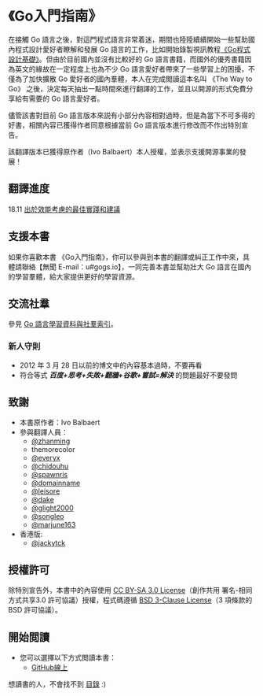 《Go入門指南》
===================

在接觸 Go 語言之後，對這門程式語言非常着迷，期間也陸陸續續開始一些幫助國內程式設計愛好者瞭解和發展 Go 語言的工作，比如開始錄製視訊教程[《Go程式設計基礎》](https://github.com/Unknwon/go-fundamental-programming)。但由於目前國內並沒有比較好的 Go 語言書籍，而國外的優秀書籍因為英文的緣故在一定程度上也為不少 Go 語言愛好者帶來了一些學習上的困擾，不僅為了加快擴散 Go 愛好者的國內羣體，本人在完成閲讀這本名叫 《The Way to Go》 之後，決定每天抽出一點時間來進行翻譯的工作，並且以開源的形式免費分享給有需要的 Go 語言愛好者。

儘管該書對目前 Go 語言版本來説有小部分內容相對過時，但是為當下不可多得的好書，相關內容已獲得作者同意根據當前 Go 語言版本進行修改而不作出特別宣告。

該翻譯版本已獲得原作者（Ivo Balbaert）本人授權，並表示支援開源事業的發展！

## 翻譯進度

18.11 [出於效能考慮的最佳實踐和建議](eBook/18.11.md)

## 支援本書

如果你喜歡本書 《Go入門指南》，你可以參與到本書的翻譯或糾正工作中來，具體請聯絡【無聞 E-mail：u#gogs.io】，一同完善本書並幫助壯大 Go 語言在國內的學習羣體，給大家提供更好的學習資源。

## 交流社羣

參見 [Go 語言學習資料與社羣索引](https://github.com/Unknwon/go-study-index)。

### 新人守則

- 2012 年 3 月 28 日以前的博文中的內容基本過時，不要再看
- 符合等式 ***百度+思考+失敗+翻牆+谷歌+嘗試=解決*** 的問題最好不要發問

## 致謝

- 本書原作者：Ivo Balbaert
- 參與翻譯人員：
	- [@zhanming](https://github.com/zhanming)
	- themorecolor
	- [@everyx](https://github.com/everyx)
	- [@chidouhu](https://github.com/chidouhu)
	- [@spawnris](https://github.com/spawnris)
	- [@domainname](https://github.com/domainname)
	- [@leisore](https://github.com/leisore)
	- [@dake](https://github.com/dake)
	- [@glight2000](https://github.com/glight2000)
	- [@songleo](https://github.com/songleo)
	- [@marjune163](https://github.com/marjune163)
- 香港版:
	- [@jackytck](https://github.com/jackytck)

## 授權許可

除特別宣告外，本書中的內容使用 [CC BY-SA 3.0 License](http://creativecommons.org/licenses/by-sa/3.0/)（創作共用 署名-相同方式共享3.0 許可協議）授權，程式碼遵循 [BSD 3-Clause License](https://github.com/astaxie/build-web-application-with-golang/blob/master/LICENSE.md)（3 項條款的 BSD 許可協議）。

## 開始閲讀

- 您可以選擇以下方式閲讀本書：
  - [GitHub線上](./eBook/preface.md)

想讀書的人，不會找不到 [目錄](eBook/directory.md) :)
